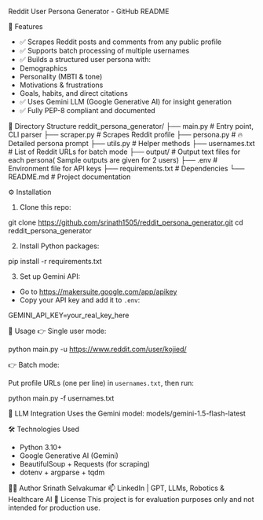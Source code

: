 Reddit User Persona Generator - GitHub README

📌 Features
- ✅ Scrapes Reddit posts and comments from any public profile
- ✅ Supports batch processing of multiple usernames
- ✅ Builds a structured user persona with:
- Demographics
- Personality (MBTI & tone)
- Motivations & frustrations
- Goals, habits, and direct citations
- ✅ Uses Gemini LLM (Google Generative AI) for insight generation
- ✅ Fully PEP-8 compliant and documented

📂 Directory Structure
reddit_persona_generator/
├── main.py                # Entry point, CLI parser
├── scraper.py             # Scrapes Reddit profile
├── persona.py             # 🔥 Detailed persona prompt 
├── utils.py               # Helper methods
├── usernames.txt          # List of Reddit URLs for batch mode
├── output/                # Output text files for each persona( Sample outputs are given for 2 users)
├── .env                   # Environment file for API keys
├── requirements.txt       # Dependencies
└── README.md              # Project documentation

⚙️ Installation
1. Clone this repo:

git clone https://github.com/srinath1505/reddit_persona_generator.git
cd reddit_persona_generator

2. Install Python packages:

pip install -r requirements.txt

3. Set up Gemini API:

- Go to https://makersuite.google.com/app/apikey
- Copy your API key and add it to `.env`:

GEMINI_API_KEY=your_real_key_here

🚀 Usage
👉 Single user mode:

python main.py -u https://www.reddit.com/user/kojied/

👉 Batch mode:

Put profile URLs (one per line) in `usernames.txt`, then run:

python main.py -f usernames.txt

🧠 LLM Integration
Uses the Gemini model:
models/gemini-1.5-flash-latest

🛠 Technologies Used
- Python 3.10+
- Google Generative AI (Gemini)
- BeautifulSoup + Requests (for scraping)
- dotenv + argparse + tqdm

👨‍💻 Author
Srinath Selvakumar
📫 LinkedIn | GPT, LLMs, Robotics & Healthcare AI
📜 License
This project is for evaluation purposes only and not intended for production use.
